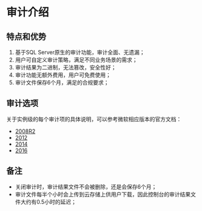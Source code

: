 # 审计介绍

## 特点和优势
1. 基于SQL Server原生的审计功能，审计全面、无遗漏；
2. 用户可自定义审计策略，满足不同业务场景的需求；
3. 审计结果为二进制，无法篡改，安全性好；
3. 审计功能无额外费用，用户可免费使用；
4. 审计文件保存6个月，满足的合规要求；


## 审计选项
关于实例级的每个审计项的具体说明，可以参考微软相应版本的官方文档：

- [2008R2](https://docs.microsoft.com/zh-cn/previous-versions/sql/sql-server-2008-r2/cc280663%28v%3dsql.105%29)
- [2012](https://docs.microsoft.com/zh-cn/previous-versions/sql/sql-server-2012/cc280663%28v%3dsql.110%29)
- [2014](https://docs.microsoft.com/zh-cn/sql/relational-databases/security/auditing/sql-server-audit-action-groups-and-actions?view=sql-server-2014)
- [2016](https://docs.microsoft.com/zh-cn/sql/relational-databases/security/auditing/sql-server-audit-action-groups-and-actions?view=sql-server-2016)

## 备注
- 关闭审计时，审计结果文件不会被删除，还是会保存6个月；
- 审计文件每半个小时会上传到云存储上供用户下载，因此控制台的审计结果文件大约有0.5小时的延迟；
